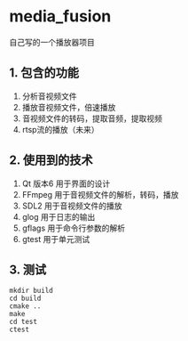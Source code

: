 # media_fusion

自己写的一个播放器项目

## 1. 包含的功能

1. 分析音视频文件
2. 播放音视频文件，倍速播放
3. 音视频文件的转码，提取音频，提取视频
4. rtsp流的播放（未来）

## 2. 使用到的技术

1. Qt 版本6 用于界面的设计
2. FFmpeg 用于音视频文件的解析，转码，播放
3. SDL2 用于音视频文件的播放
4. glog 用于日志的输出
5. gflags 用于命令行参数的解析
6. gtest 用于单元测试

## 3. 测试

```shell
mkdir build
cd build
cmake ..
make
cd test
ctest
```